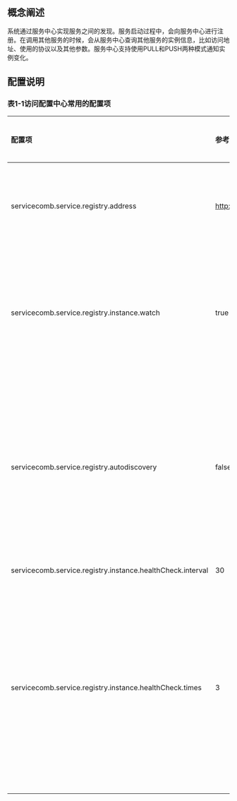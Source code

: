 ## 概念阐述

系统通过服务中心实现服务之间的发现。服务启动过程中，会向服务中心进行注册。在调用其他服务的时候，会从服务中心查询其他服务的实例信息，比如访问地址、使用的协议以及其他参数。服务中心支持使用PULL和PUSH两种模式通知实例变化。



## 配置说明



### 表1-1访问配置中心常用的配置项

| 配置项 | 参考/默认值 | 取值范围 | 是否必选 | 含义 | 注意 |
| :--- | :--- | :--- | :--- | :--- | :--- |
| servicecomb.service.registry.address | http://127.0.0.1:30100 |  | 是 | 服务中心的地址信息，可以配置多个，用逗号分隔。 |  |
| servicecomb.service.registry.instance.watch | true |  | 否 | 是否采用PUSH模式监听实例变化。为false的时候表示使用PULL模式。 |  |
| servicecomb.service.registry.autodiscovery | false |  | 否 | 是否自动发现服务中心的地址。当需要配置部分地址，其他地址由配置的服务中心实例发现的时候，开启这个配置。 |  |
| servicecomb.service.registry.instance.healthCheck.interval | 30 |  | 否 | 心跳间隔。 |  |
| servicecomb.service.registry.instance.healthCheck.times | 3 |  | 否 | 允许的心跳失败次数。interval \* times决定了实例被自动注销的时间。如果服务中心等待这么长的时间没有收取到心跳，会注销实例。 |  |




